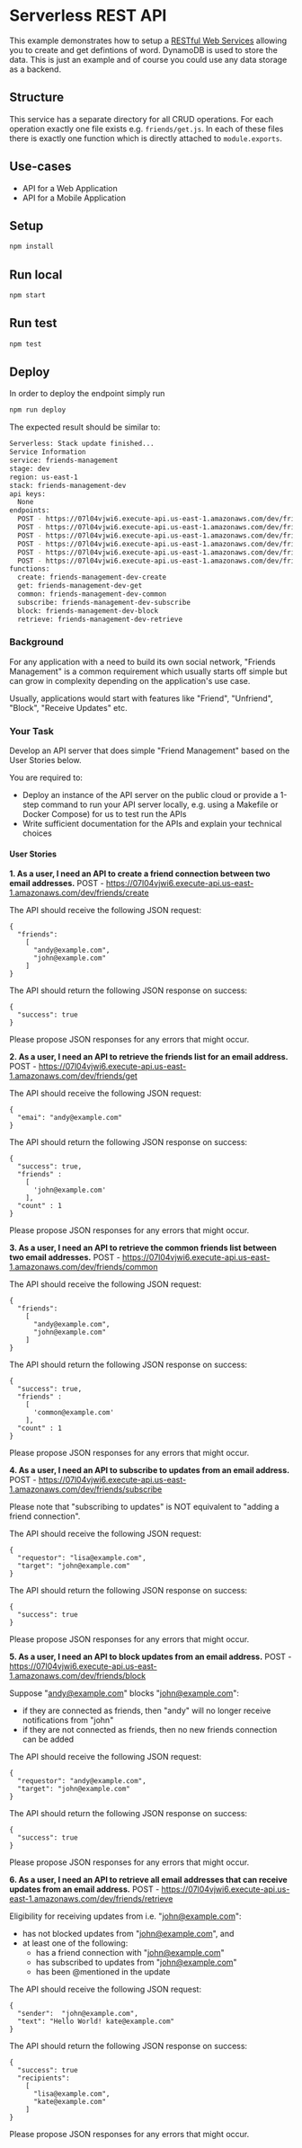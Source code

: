 # Serverless REST API

This example demonstrates how to setup a [RESTful Web Services](https://en.wikipedia.org/wiki/Representational_state_transfer#Applied_to_web_services) allowing you to create and get defintions of word. DynamoDB is used to store the data. This is just an example and of course you could use any data storage as a backend.

## Structure

This service has a separate directory for all CRUD operations. For each operation exactly one file exists e.g. `friends/get.js`. In each of these files there is exactly one function which is directly attached to `module.exports`.

## Use-cases

- API for a Web Application
- API for a Mobile Application

## Setup

```bash
npm install
```

## Run local

```bash
npm start
```

## Run test

```bash
npm test
```

## Deploy

In order to deploy the endpoint simply run

```bash
npm run deploy
```

The expected result should be similar to:

```bash
Serverless: Stack update finished...
Service Information
service: friends-management
stage: dev
region: us-east-1
stack: friends-management-dev
api keys:
  None
endpoints:
  POST - https://07l04vjwi6.execute-api.us-east-1.amazonaws.com/dev/friends/create
  POST - https://07l04vjwi6.execute-api.us-east-1.amazonaws.com/dev/friends/get
  POST - https://07l04vjwi6.execute-api.us-east-1.amazonaws.com/dev/friends/common
  POST - https://07l04vjwi6.execute-api.us-east-1.amazonaws.com/dev/friends/subscribe
  POST - https://07l04vjwi6.execute-api.us-east-1.amazonaws.com/dev/friends/block
  POST - https://07l04vjwi6.execute-api.us-east-1.amazonaws.com/dev/friends/retrieve
functions:
  create: friends-management-dev-create
  get: friends-management-dev-get
  common: friends-management-dev-common
  subscribe: friends-management-dev-subscribe
  block: friends-management-dev-block
  retrieve: friends-management-dev-retrieve
```

### Background

For any application with a need to build its own social network, "Friends Management" is a common requirement
which usually starts off simple but can grow in complexity depending on the application's use case.

Usually, applications would start with features like "Friend", "Unfriend", "Block", "Receive Updates" etc.

### Your Task

Develop an API server that does simple "Friend Management" based on the User Stories below.

You are required to:

- Deploy an instance of the API server on the public cloud or provide a 1-step command to run your API server locally, e.g. using a Makefile or Docker Compose) for us to test run the APIs
- Write sufficient documentation for the APIs and explain your technical choices

#### User Stories

**1. As a user, I need an API to create a friend connection between two email addresses.**
POST - https://07l04vjwi6.execute-api.us-east-1.amazonaws.com/dev/friends/create

The API should receive the following JSON request:

```
{
  "friends":
    [
      "andy@example.com",
      "john@example.com"
    ]
}
```

The API should return the following JSON response on success:

```
{
  "success": true
}
```

Please propose JSON responses for any errors that might occur.

**2. As a user, I need an API to retrieve the friends list for an email address.**
POST - https://07l04vjwi6.execute-api.us-east-1.amazonaws.com/dev/friends/get

The API should receive the following JSON request:

```
{
  "emai": "andy@example.com"
}
```

The API should return the following JSON response on success:

```
{
  "success": true,
  "friends" :
    [
      'john@example.com'
    ],
  "count" : 1
}
```

Please propose JSON responses for any errors that might occur.

**3. As a user, I need an API to retrieve the common friends list between two email addresses.**
POST - https://07l04vjwi6.execute-api.us-east-1.amazonaws.com/dev/friends/common

The API should receive the following JSON request:

```
{
  "friends":
    [
      "andy@example.com",
      "john@example.com"
    ]
}
```

The API should return the following JSON response on success:

```
{
  "success": true,
  "friends" :
    [
      'common@example.com'
    ],
  "count" : 1
}
```

Please propose JSON responses for any errors that might occur.

**4. As a user, I need an API to subscribe to updates from an email address.**
POST - https://07l04vjwi6.execute-api.us-east-1.amazonaws.com/dev/friends/subscribe

Please note that "subscribing to updates" is NOT equivalent to "adding a friend connection".

The API should receive the following JSON request:

```
{
  "requestor": "lisa@example.com",
  "target": "john@example.com"
}
```

The API should return the following JSON response on success:

```
{
  "success": true
}
```

Please propose JSON responses for any errors that might occur.

**5. As a user, I need an API to block updates from an email address.**
POST - https://07l04vjwi6.execute-api.us-east-1.amazonaws.com/dev/friends/block

Suppose "andy@example.com" blocks "john@example.com":

- if they are connected as friends, then "andy" will no longer receive notifications from "john"
- if they are not connected as friends, then no new friends connection can be added

The API should receive the following JSON request:

```
{
  "requestor": "andy@example.com",
  "target": "john@example.com"
}
```

The API should return the following JSON response on success:

```
{
  "success": true
}
```

Please propose JSON responses for any errors that might occur.

**6. As a user, I need an API to retrieve all email addresses that can receive updates from an email address.**
POST - https://07l04vjwi6.execute-api.us-east-1.amazonaws.com/dev/friends/retrieve

Eligibility for receiving updates from i.e. "john@example.com":

- has not blocked updates from "john@example.com", and
- at least one of the following:
  - has a friend connection with "john@example.com"
  - has subscribed to updates from "john@example.com"
  - has been @mentioned in the update

The API should receive the following JSON request:

```
{
  "sender":  "john@example.com",
  "text": "Hello World! kate@example.com"
}
```

The API should return the following JSON response on success:

```
{
  "success": true
  "recipients":
    [
      "lisa@example.com",
      "kate@example.com"
    ]
}
```

Please propose JSON responses for any errors that might occur.
